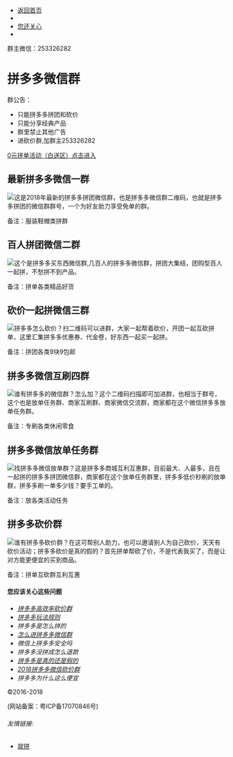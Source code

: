 <html>
<html>
<head>
	<meta http-equiv="Content-type" content="text/html; charset=utf-8" />
	<title>拼多多微信群_最新群</title>
	<meta name="keywords" content="拼多多微信群,微信拼多多群,拼多多砍价群" />
	<meta name="description" content="加微信号：253326282，拉你进群；2018最大的拼多多微信群，在这一起拼单，一起砍价，互利互惠拼团不用愁，这有最全的拼群拼友详细分类二维码。" />
	<meta http-equiv="X-UA-Compatible" content="IE=edge,chrome=1" /><!--优先使用 IE 最新版本和 Chrome -->
	<meta http-equiv="Cache-Control" content="no-transform" /><!--禁止百度转码-->
	<meta http-equiv="Cache-Control" content="no-siteapp" /><!--禁止百度转码-->
	<meta name="applicable-device" content="pc,mobile" /><!--手机pc自适配-->
	<meta name="viewport" content="width=device-width, user-scalable=no, initial-scale=1.0, minimum-scale=1.0, maximum-scale=1.0" />
	<meta name="apple-mobile-web-app-status-bar-style" content="black" /><!--手机端,状态栏背景色-->
	<meta name="apple-mobile-web-app-capable" content="yes" /><!--删除默认的苹果工具栏和菜单栏-->
	<meta name="apple-touch-fullscreen" content="yes" /><!--添加到主屏幕后,全屏显示-->
	<meta name="full-screen" content="yes" /><!--UC强制全屏-->
	<link type="text/css" rel="stylesheet" href="css.css" tppabs="http://www.9pin.biz/css.css" />
<script>
var _hmt = _hmt || [];
(function() {
  var hm = document.createElement("script");
  hm.src = "hm.js-b6467f22dca79ed241b31945278bc557.js"/*tpa=https://hm.baidu.com/hm.js?b6467f22dca79ed241b31945278bc557*/;
  var s = document.getElementsByTagName("script")[0]; 
  s.parentNode.insertBefore(hm, s);
})();
</script>
</head>
<body>
<div class="hezi">
<div class="daohang">
	<ul>
	<li id="kjh"><a href="index.htm" tppabs="http://www.9pin.biz/" target="_blank">返回首页</a><li>
	<li><a href="#mao">您还关心</a><li>
	</ul>
</div>
<div class="qunzhu"><p>群主微信：253326282</p></div>
<div class="daan">
	<h1>拼多多微信群</h1>
	<p>群公告：</p>
	<ul>
	<li>只能拼多多拼团和砍价</li>
	<li>只能分享经典产品</li>
	<li>群里禁止其他广告</li>
	<li>进砍价群,加群主253326282</li>
	</ul>
	<p id="zhuyi"><a href="shu4.html" tppabs="http://www.9pin.biz/wen/shu4.html" target="_blank">0元拼单活动（白送区）点击进入</a></p>
</div>
<div class="ys1">
	<h2>最新拼多多微信一群</h2>
	<p><img src="ewm1.png" tppabs="http://www.9pin.biz/tupian/ewm1.png" alt="这是2018年最新的拼多多拼团微信群，也是拼多多微信群二维码，也就是拼多多拼团的微信群群号，一个为好友助力享受免单的群。" /></p>
	<p>备注：服装鞋帽类拼群</p>
</div>
<div class="ys2">
	<h2>百人拼团微信二群</h2>
	<p><img src="ewm2.jpg" tppabs="http://www.9pin.biz/tupian/ewm2.jpg" alt="这个是拼多多买东西微信群,几百人的拼多多微信群，拼团大集结，团购型百人一起拼，不愁拼不到产品。" /></p>
	<p>备注：拼单各类精品好货</p>
</div>
<div class="ys3">
	<h2>砍价一起拼微信三群</h2>
	<p><img src="ewm3.jpg" tppabs="http://www.9pin.biz/tupian/ewm3.jpg" alt="拼多多怎么砍价？扫二维码可以进群，大家一起帮着砍价，开团一起互砍拼单，这里汇集拼多多优惠券、代金卷，好东西一起买一起拼。" /></p>
	<p>备注：拼团各类9块9包邮</p>
</div>
<div class="ys4">
	<h2>拼多多微信互刷四群</h2>
	<p><img src="ewm4.jpg" tppabs="http://www.9pin.biz/tupian/ewm4.jpg" alt="谁有拼多多的微信群？怎么加？这个二维码扫描即可加进群，也相当于群号，这个也是放单任务群、商家互刷群、商家微信交流群，商家都在这个微信拼多多放单任务群。" /></p>
	<p>备注：专刷各类休闲零食</p>
</div>
<div class="ys5">
	<h2>拼多多微信放单任务群</h2>
	<p><img src="ewm5.jpg" tppabs="http://www.9pin.biz/tupian/ewm5.jpg" alt="找拼多多微信放单群？这是拼多多商城互利互惠群，目前最大、人最多，且在一起拼的拼多多拼团微信群，商家都在这个放单任务群里，拼多多低价秒刷的放单群，拼多多刷一单多少钱？要手工单的。" /></p>
	<p>备注：放各类活动任务</p>
</div>
<div class="ys6">
	<h2>拼多多砍价群</h2>
	<p><img src="ewm6.jpg" tppabs="http://www.9pin.biz/tupian/ewm6.jpg" alt="谁有拼多多砍价群？在这可帮别人助力，也可以邀请别人为自己砍价，天天有砍价活动；拼多多砍价是真的假的？首先拼单帮砍了价，不是代表我买了，而是让对方能更便宜的买到商品。" /></p>
	<p>备注：拼单互砍群互利互惠</p>
</div>
<div class="gx">
	<h4><a name="mao">您应该关心这些问题</a></h4>
	<ul>
	<li><a href="shu6.html" tppabs="http://www.9pin.biz/wen/shu6.html" target="_blank"><em>拼多多高效率砍价群</em></a></li>
	<li><a href="shu1.html" tppabs="http://www.9pin.biz/wen/shu1.html" target="_blank"><em>拼多多玩法规则</em></a></li>
	<li><em>拼多多是怎么拼的</em></li>
	<li><a href="shu2.html" tppabs="http://www.9pin.biz/wen/shu2.html" target="_blank"><em>怎么进拼多多微信群</em></a></li>
	<li><em>微信上拼多多安全吗</em></li>
	<li><em>拼多多没拼成怎么退款</em></li>
	<li><a href="shu3.html" tppabs="http://www.9pin.biz/wen/shu3.html" target="_blank"><em>拼多多是真的还是假的</em></a></li>
	<li><a href="shu5.html" tppabs="http://www.9pin.biz/wen/shu5.html" target="_blank"><em>2018拼多多微信砍价群</em></a></li>
	<li><em>拼多多为什么这么便宜</em></li>
	</ul>
</div>
<div id="beian">
	<p>&#169;2016-2018</p>
	<p>(网站备案：粤ICP备17070846号)</p>
	<h6>友情链接:</h6>
	<ul>
	<li><a href="http://q.9pin.biz/" target="_blank">就拼</a></li>
	</ul>
</div>
</div>
</body>
</html>
